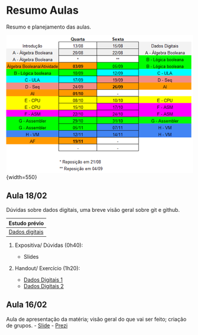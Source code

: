 # Resumo Aulas

Resumo e planejamento das aulas.


![](https://github.com/Insper/Z01.1/raw/main/Planejamento.png){width=550}

<!--
## 14/12 - Sub

## 03/12 - Av4 - AF


## Aula 01/12

1. Revisão/ Dúvidas/ Expositiva

1. Término Projeto I e Mundo Real
    
    
## Aula 26/11

1. Expositiva/Dúvidas (1h00)

1. Laboratório (1h00)
    - [Lab 18: VMTranslator](/Z01.1/VMtranslator-Lab-1-old/) (loops e funções)


## Aula 24/11

| Estudo prévio                                                                           |
|-----------------------------------------------------------------------------------------|
| [Exercícios VM - Lab 17](/Z01.1/vm-Lab-1/)        |


1. Expositiva/Dúvidas (1h00)

1. Laboratório (1h00)
    - [Lab 18: VMTranslator](/Z01.1/VMtranslator-Lab-1-old/) (writePushPop e writeArithmetic)


## Aula 19/11

| Estudo prévio                                                                           |
|-----------------------------------------------------------------------------------------|
| [VM - jump](/Z01.1/Teoria-vm-jump/)        |
| [VM - Funções](/Z01.1/Teoria-vm-funcoes/)        |

1. Expositiva/Dúvidas (1h00)

1. Laboratório (1h00)
    - [Lab 17: VM](/Z01.1/vm-Lab-1/) (goto (jump) e funções)


## Aula 17/11

| Estudo prévio                                                                           |
|-----------------------------------------------------------------------------------------|
| [VM - Segmentos](/Z01.1/Teoria-vm-segmentos/)        |
| [VM - Memória](/Z01.1/Teoria-vm-memoria/)        |

1. Expositiva/Dúvidas (1h00)

1. Laboratório (1h00)
    - [Lab 17: VM](/Z01.1/vm-Lab-1/) (Treinando RPN e VM Z01 - básico)


## Aula 12/11

| Estudo prévio                                                                           |
|-----------------------------------------------------------------------------------------|
| [Linguagem de Máquina Virtual](/Z01.1/Teoria-vm/)        |

1. Expositiva/Dúvidas (1h00)

1. Laboratório (1h00)
    

## Aula 10/11

| Estudo prévio                                                                           |
|-----------------------------------------------------------------------------------------|
| [Assembler - Tabela de símbolos](/Z01.1/assembler-Dicas-SymbolTable/)        |

1. Resolução prova (0h30)

1. Dúvidas/ Expositiva (0h30):

1. Laboratório (1h00)
    - [Lab 16: Assembler - parte 4](/Z01.1/assembler-Lab-1-parte-4/)
    - [Lab 16: Assembler - parte 5](/Z01.1/assembler-Lab-1-parte-5/)
    

## 05/11 - Av3


## Aula 03/11

| Estudo prévio                                                                           |
|-----------------------------------------------------------------------------------------|
| [Assembler](/Z01.1/Teoria-Assembler/)        |

   
1. Revisão/ Dúvidas/ Expositiva (1h00):

1. Laboratório (1h00)
    - [Lab 16: Assembler](/Z01.1/assembler-Lab-1-parte-3/)
    

## Aula 29/10

| Estudo prévio                                                                           |
|-----------------------------------------------------------------------------------------|
| [Assembler](/Z01.1/Teoria-Assembler/)       |

1. Expositiva/Dúvidas  (1h20)

1. Laboratório (0h40)
    - [Lab 16: Assembler](/Z01.1/assembler-Lab-1-parte-1/)


## Aula 27/10

1. Exercícios - CPU/ Dúvidas  (1h00)

1. Aula estúdio (1h00)



## Aula 22/10

| Estudo prévio                                                                           |
|-----------------------------------------------------------------------------------------|
| [CPU](https://insper.github.io/Z01.1/Teoria-Z01/)       |

1. Expositiva/ Dúvidas  (1h00)

1. Laboratório (1h00)
    - [Lab 15: Control unit](/Z01.1/cpu-lab-1/)


## Aula 20/10

| Estudo prévio                                                                           |
|-----------------------------------------------------------------------------------------|
| [CPU](https://insper.github.io/Z01.1/Teoria-Z01/)       |

1. Expositiva/ Dúvidas  (1h00)

1. Laboratório (1h00)
    - [Lab 9: Pequena CPU](/Z01.1/ula-lab-4/)


## Aula 15/10
| Estudo prévio                                                                           |
|-----------------------------------------------------------------------------------------|
| [ASM](https://insper.github.io/Z01.1/Util-Resumo-Assembly/)       |


1. ASM - Instruções, limitações do Z01 (1h00)

1. Laboratório (1h00)
    - [Lab 13: Jump](/Z01.1/assembly-Lab-3/)
    - [Lab 14: Praticando](/Z01.1/assembly-Lab-4/)   
    

## Aula 13/10

| Estudo prévio                                                                           |
|-----------------------------------------------------------------------------------------|
| [ASM - Jump](https://insper.github.io/Z01.1/Teoria-nasm-jump/)       |

   
1. Resolução prova (0h30)

1. ASM - Jump (0h30)

1. Laboratório (1h00)
    - [Lab 12: Periféricos](/Z01.1/assembly-Lab-2/)
    - [Lab 13: Jump](/Z01.1/assembly-Lab-3/)


## Aula 13 - 29/09

| Estudo prévio                                                                           |
|-----------------------------------------------------------------------------------------|
| [ASM - Mapa de memória](https://insper.github.io/Z01.1/Teoria-Z01-mapadeMemoria/)       |

   
1. Revisão/ Dúvidas/ Expositiva (1h00):

1. Laboratório (1h00)
    - [Lab 12: Periféricos](/Z01.1/assembly-Lab-2/)
    

## Aula 12 - 24/09


| Estudo prévio                                                                           |
|-----------------------------------------------------------------------------------------|
| [Linguagem de máquina](https://insper.github.io/Z01.1/Teoria-Linguagem-de-Maquina/)           |


1. Avaliação docente (0h15):
   
1. Expositiva/ Dúvidas (1h00):
    - [Slides](https://github.com/Insper/Z01.1/raw/main/Aulas/12-Slides-Assembly.pdf)

1. Laboratório (0h45)
    - [Lab 11: Assembly](/Z01.1/assembly-Lab-1/)
    

## Aula 11 - 22/09

Projeto D-Lógica Sequencial.

1. Expositiva/ Dúvidas (0h30)

1. Aula estúdio (1h30)


## Aula 10 - 17/09

Começo do projeto D-Lógica Sequencial.

| Estudo prévio                                                                           |
|-----------------------------------------------------------------------------------------|
| [Lógica Sequencial](https://insper.github.io/Z01.1/Teoria-Logica-Sequencial/)           |


1. Expositiva/ Dúvidas (0h40):
    - [Slides](https://github.com/Insper/Z01.1/raw/main/Aulas/10-Slides-LogSequencial.pdf)

1. Simulação Clock (0h40):
    - Tinkercad

1. Laboratório (0h40)
    - [Lab 10: Adders](/Z01.1/seq-Lab-1/)


## Aula 9 - 15/09

Detalhes da ULA da CPU do Z01.1.

| Estudo prévio                                     |
|---------------------------------------------------|
| [ULA](https://insper.github.io/Z01.1/Teoria-ULA/) |

1. Expositiva/Dúvidas (0h30)
   
1. Laboratórios (0h30)
    - [Lab 8: ULA](/Z01.1/ula-Lab-3/)

1. Aula estúdio (1h00)


## Aula 8 

Começo do projeto C-ULA, trabalhando com aritmética binária.

| Estudo prévio                                                                           |
|-----------------------------------------------------------------------------------------|
| [Aritmética Binária](https://insper.github.io/Z01.1/Teoria-Aritmetica-Binaria/)         |
| [Aritmética Binária - HW](https://insper.github.io/Z01.1/Teoria-Aritmetica-Binaria-HW/) |

1. Expositiva/ Dúvidas (0h30):
    - [Slides](https://github.com/Insper/Z01.1/raw/main/Aulas/08-Slides-ULA.pdf)

1. Handout (0h40):
    - [Handout Aritmética Booleana](https://github.com/Insper/Z01.1/blob/master/Exercicios/Exercicio-Aritmetica-Booleana.pdf)

1. Laboratórios (0h50)
    - [Lab 6: Adders](/Z01.1/ula-Lab-1/)
    - [Lab 7: Visualizando simulação ](/Z01.1/ula-Lab-2/)



## Aula 7

Aula estúdio Projeto B.

1. Laboratórios (2h00)
    - [Lab5: Lógica Combinacional](/Z01.1/LogiComb-Lab-2)

## Aula 6

Primeira Avaliação Individual - A1

[Resolução](https://github.com/Insper/Z01.1/blob/main/Exercicios/Extras/Av1_bb_respostas.pdf)


## Aula 5 

Inicio do projeto B - Lógica Booleana, começo do uso de VHDL.

| Estudo prévio                                      |
|----------------------------------------------------|
| https://insper.github.io/Z01.1/Teoria-Componentes/ |
| https://insper.github.io/Z01.1/VHDL-basico/        |
| https://insper.github.io/Z01.1/VHDL-Combinacional/ |

1. Expositiva/ Dúvidas (0h40)
    - [Slides](https://github.com/Insper/Z01.1/raw/main/Aulas/05-Slides-LogComb-VHDL.pdf)

1. Laboratórios (1h20)
    - [Lab4: FPGA - VHDL](https://insper.github.io/Z01.1/LogiComb-Lab-1)

## Aula 4

Dúvidas sobre dados digitais, uma breve visão geral sobre git e github.

| Estudo prévio                                |
|----------------------------------------------|
| [Dados digitais](https://insper.github.io/Z01.1/Teoria-Dados/) |

1. Expositiva/ Dúvidas (0h40):
    - [Slides](https://github.com/Insper/Z01.1/raw/main/Aulas/04-Slides-DadosDigitais.pdf)

1. Handout/ Exercício (1h20):
    - [Dados Digitais 1](https://docs.google.com/spreadsheets/d/1rN_zQqYaVI8PjAhKqEBCmY-_06I0X9dD0RddcI-miJs/edit?usp=sharing)
    - [Dados Digitais 2](https://insper.github.io/Z01.1/Exercicio-Dados-2/)

## Aula 3

Trabalhar com transistores e circuitos integrados.

| Estudo prévio                                            |
|----------------------------------------------------------|
| [Teoria RTL](https://insper.github.io/Z01.1/Teoria-RTL/) |
| [Teoria CMOS](https://insper.github.io/Z01.1/Teoria-CMOS/) |

1. Expositiva/ Dúvidas  (0h40):
    - [Slides](https://github.com/Insper/Z01.1/raw/main/Aulas/03-Slides-Transitores.pdf)

1. Laboratório (1h20):
    - [Lab 3: Transistores / CI](https://insper.github.io/Z01.1/A-Transistores-Lab-1/)

## Aula 2 

Estudar lógica booleana e praticar; Introdução ao git com trabalho coletivo.

| Estudo prévio                                                                      |
|------------------------------------------------------------------------------------|
| [Teoria Álgebra Booleana](https://insper.github.io/Z01.1/Teoria-Algebra-Booleana/) |

1. Expositiva/ Dúvidas  (45 min)
    - [Slides](https://github.com/Insper/Z01.1/blob/main/Aulas/02-AlgebraBooleana.pdf) 

1. Handout/ Exercício/ Vevox (1h00):
    - [Álgebra Booleana - 1](/Z01.1/Exercicio-Algebra-Booleana-1)
    - [Álgebra Booleana - 2](/Z01.1/Exercicio-Algebra-Booleana-2)

1. Laboratório (15 min): 
    - [Lab 2: GitHub](/Z01.1/A-Ambiente-Lab-2)
preparar github do grupo
-->

## Aula 18/02

Dúvidas sobre dados digitais, uma breve visão geral sobre git e github.

| Estudo prévio                                |
|----------------------------------------------|
| [Dados digitais](https://insper.github.io/Z01.1/Teoria-Dados/) |

1. Expositiva/ Dúvidas (0h40):
    - Slides

1. Handout/ Exercício (1h20):
    - [Dados Digitais 1](https://docs.google.com/spreadsheets/d/1rN_zQqYaVI8PjAhKqEBCmY-_06I0X9dD0RddcI-miJs/edit?usp=sharing)
    - [Dados Digitais 2](https://insper.github.io/Z01.1/Exercicio-Dados-2/)


## Aula 16/02

Aula de apresentação da matéria; visão geral do que vai ser feito; criação de grupos.
    - [Slide](https://github.com/Insper/Z01.1/blob/main/Aulas/01-OrganizacaoDeComputadores.pdf)
    - [Prezi](https://prezi.com/view/InQMPs4wjxMtznUGlW6L/)

<!--
1. Slides (1h00):
    
1. Handout/ Estudo/ Exercício (40 min):
    - [Montar grupos](https://docs.google.com/spreadsheets/d/1XhAXg-nwWI8tvm6oyWrA2L4KHHK8cY8r19hw9sZuAhE/edit?usp=sharing)
    - [Mural](https://app.mural.co/invitation/mural/elementos9119/1628606349982?sender=u4a998cd84eb9376497204438&key=a177e160-10a3-47a3-ae03-76784c7b765f)
   
1. Laboratório (20 min): 
    - [Lab 1: Configurando GitHub](/Z01.1/A-Ambiente-Lab-1)
-->
